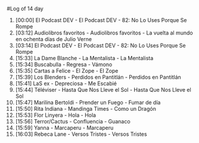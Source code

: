 #Log of 14 day

1. [00:00] El Podcast DEV - El Podcast DEV - 82: No Lo Uses Porque Se Rompe
1. [03:12] Audiolibros favoritos - Audiolibros favoritos - La vuelta al mundo en ochenta días de Julio Verne
1. [03:14] El Podcast DEV - El Podcast DEV - 82: No Lo Uses Porque Se Rompe
1. [15:33] La Dame Blanche - La Mentalista - La Mentalista
1. [15:34] Buscabulla - Regresa - Vámono
1. [15:35] Cartas a Felice - El Zope - El Zope
1. [15:39] Los Blenders - Perdidos en Pantitlán - Perdidos en Pantitlán
1. [15:41] LaS ex - Depreciosa - Me Escabié
1. [15:44] Téléviser - Hasta Que Nos Lleve el Sol - Hasta Que Nos Lleve el Sol
1. [15:47] Marilina Bertoldi - Prender un Fuego - Fumar de día
1. [15:50] Rita Indiana - Mandinga Times - Como un Dragón
1. [15:53] Flor Linyera - Hola - Hola
1. [15:56] Terror/Cactus - Confluencia - Guanaco
1. [15:59] Yanna - Marcaperu - Marcaperu
1. [16:03] Rebeca Lane - Versos Tristes - Versos Tristes
